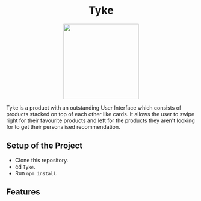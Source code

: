 
<h1 align="center" >
  <b> Tyke </b>
</h1>

<!-- # ![pageres](public/lock-fav.PNG) -->
<p align="center">
  <img src="https://cdn2.iconfinder.com/data/icons/e-commerce-icons-2/256/Ecommerce_Icons_Rose_Color-11-512.png" height="200px"/>
</p>

<p>
  Tyke is a product with an outstanding User Interface which consists of products stacked on top of each other like cards. It allows the user to swipe right for their favourite products and left for the products they aren't looking for to get their personalised recommendation. 
</p>

## Setup of the Project
* Clone this repository.
* cd `Tyke`.
* Run `npm install`.

## Features

